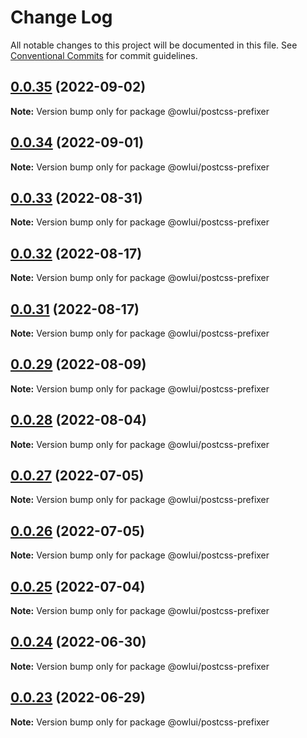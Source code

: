 # Change Log

All notable changes to this project will be documented in this file.
See [Conventional Commits](https://conventionalcommits.org) for commit guidelines.

## [0.0.35](https://github.com/EEBOS/SCROWL/compare/v0.0.34...v0.0.35) (2022-09-02)

**Note:** Version bump only for package @owlui/postcss-prefixer





## [0.0.34](https://github.com/EEBOS/SCROWL/compare/v0.0.33...v0.0.34) (2022-09-01)

**Note:** Version bump only for package @owlui/postcss-prefixer





## [0.0.33](https://github.com/EEBOS/SCROWL/compare/v0.0.32...v0.0.33) (2022-08-31)

**Note:** Version bump only for package @owlui/postcss-prefixer





## [0.0.32](https://github.com/EEBOS/SCROWL/compare/v0.0.31...v0.0.32) (2022-08-17)

**Note:** Version bump only for package @owlui/postcss-prefixer





## [0.0.31](https://github.com/EEBOS/SCROWL/compare/v0.0.29...v0.0.31) (2022-08-17)

**Note:** Version bump only for package @owlui/postcss-prefixer





## [0.0.29](https://github.com/EEBOS/SCROWL/compare/v0.0.28...v0.0.29) (2022-08-09)

**Note:** Version bump only for package @owlui/postcss-prefixer





## [0.0.28](https://github.com/EEBOS/SCROWL/compare/v0.0.27...v0.0.28) (2022-08-04)

**Note:** Version bump only for package @owlui/postcss-prefixer





## [0.0.27](https://github.com/EEBOS/SCROWL/compare/v0.0.26...v0.0.27) (2022-07-05)

**Note:** Version bump only for package @owlui/postcss-prefixer





## [0.0.26](https://github.com/EEBOS/SCROWL/compare/v0.0.25...v0.0.26) (2022-07-05)

**Note:** Version bump only for package @owlui/postcss-prefixer





## [0.0.25](https://github.com/EEBOS/SCROWL/compare/v0.0.24...v0.0.25) (2022-07-04)

**Note:** Version bump only for package @owlui/postcss-prefixer





## [0.0.24](https://github.com/EEBOS/SCROWL/compare/v0.0.23...v0.0.24) (2022-06-30)

**Note:** Version bump only for package @owlui/postcss-prefixer





## [0.0.23](https://github.com/EEBOS/SCROWL/compare/v0.0.22...v0.0.23) (2022-06-29)

**Note:** Version bump only for package @owlui/postcss-prefixer
